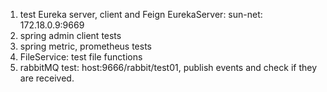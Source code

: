 1. test Eureka server, client and Feign
EurekaServer: sun-net: 172.18.0.9:9669
2. spring admin client tests
3. spring metric, prometheus tests
4. FileService: test file functions
5. rabbitMQ test: host:9666/rabbit/test01, publish events and check if they are received.